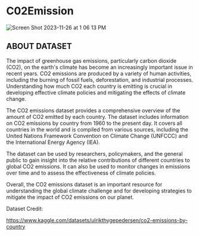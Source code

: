# C02Emission
![Screen Shot 2023-11-26 at 1 06 13 PM](https://github.com/jaxtee/C02Emission/assets/70596355/5ba6f01e-2345-4196-8004-e7aeebb780fb)

## ABOUT DATASET

The impact of greenhouse gas emissions, particularly carbon dioxide (CO2), on the earth's climate has become an increasingly important issue in recent years. CO2 emissions are produced by a variety of human activities, including the burning of fossil fuels, deforestation, and industrial processes. Understanding how much CO2 each country is emitting is crucial in developing effective climate policies and mitigating the effects of climate change.

The CO2 emissions dataset provides a comprehensive overview of the amount of CO2 emitted by each country. The dataset includes information on CO2 emissions by country from 1960 to the present day. It covers all countries in the world and is compiled from various sources, including the United Nations Framework Convention on Climate Change (UNFCCC) and the International Energy Agency (IEA).

The dataset can be used by researchers, policymakers, and the general public to gain insight into the relative contributions of different countries to global CO2 emissions. It can also be used to monitor changes in emissions over time and to assess the effectiveness of climate policies.

Overall, the CO2 emissions dataset is an important resource for understanding the global climate challenge and for developing strategies to mitigate the impact of CO2 emissions on our planet.


Dataset Credit: 

https://www.kaggle.com/datasets/ulrikthygepedersen/co2-emissions-by-country
